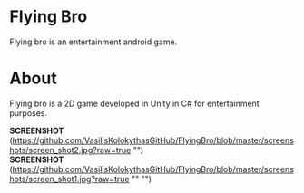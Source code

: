 # Flying Bro
Flying bro is an entertainment android game.
# About
Flying bro is a 2D game developed in Unity in C# for entertainment purposes.</br>

**SCREENSHOT**
(https://github.com/VasilisKolokythasGitHub/FlyingBro/blob/master/screenshots/screen_shot2.jpg?raw=true "")
</br>
**SCREENSHOT**
(https://github.com/VasilisKolokythasGitHub/FlyingBro/blob/master/screenshots/screen_shot1.jpg?raw=true "" "")


